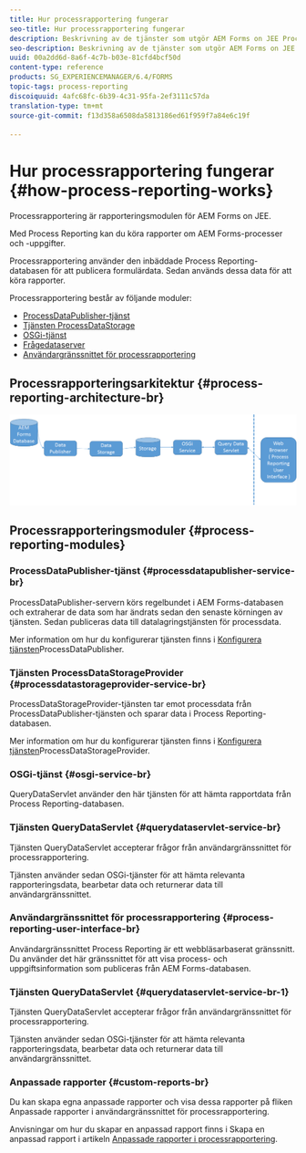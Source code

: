 ```yaml
---
title: Hur processrapportering fungerar
seo-title: Hur processrapportering fungerar
description: Beskrivning av de tjänster som utgör AEM Forms on JEE Process Reporting och en introduktion till gränssnittet för processrapportering
seo-description: Beskrivning av de tjänster som utgör AEM Forms on JEE Process Reporting och en introduktion till gränssnittet för processrapportering
uuid: 00a2dd6d-8a6f-4c7b-b03e-81cfd4bcf50d
content-type: reference
products: SG_EXPERIENCEMANAGER/6.4/FORMS
topic-tags: process-reporting
discoiquuid: 4afc68fc-6b39-4c31-95fa-2ef3111c57da
translation-type: tm+mt
source-git-commit: f13d358a6508da5813186ed61f959f7a84e6c19f

---
```



# Hur processrapportering fungerar {#how-process-reporting-works}

Processrapportering är rapporteringsmodulen för AEM Forms on JEE.

Med Process Reporting kan du köra rapporter om AEM Forms-processer och -uppgifter.

Processrapportering använder den inbäddade Process Reporting-databasen för att publicera formulärdata. Sedan används dessa data för att köra rapporter.

Processrapportering består av följande moduler:

* [ProcessDataPublisher-tjänst](/help/forms/using/process-reporting/process-reporting-architecture.md#p-processdatapublisher-service-br-p)
* [Tjänsten ProcessDataStorage](/help/forms/using/process-reporting/process-reporting-architecture.md#p-processdatastorageprovider-service-br-p)
* [OSGi-tjänst](/help/forms/using/process-reporting/process-reporting-architecture.md#p-osgi-service-br-p)
* [Frågedataserver](/help/forms/using/process-reporting/process-reporting-architecture.md#p-querydataservlet-service-br-p)
* [Användargränssnittet för processrapportering](/help/forms/using/process-reporting/process-reporting-architecture.md#p-process-reporting-user-interface-br-p)

## Processrapporteringsarkitektur {#process-reporting-architecture-br}

![processrapportarkitektur](assets/processreportingarchitecture.png)

## Processrapporteringsmoduler {#process-reporting-modules}

### ProcessDataPublisher-tjänst {#processdatapublisher-service-br}

ProcessDataPublisher-servern körs regelbundet i AEM Forms-databasen och extraherar de data som har ändrats sedan den senaste körningen av tjänsten. Sedan publiceras data till datalagringstjänsten för processdata.

Mer information om hur du konfigurerar tjänsten finns i [Konfigurera tjänsten](/help/forms/using/process-reporting/install-start-process-reporting.md#p-reportconfiguration-service-p)ProcessDataPublisher.

### Tjänsten ProcessDataStorageProvider {#processdatastorageprovider-service-br}

ProcessDataStorageProvider-tjänsten tar emot processdata från ProcessDataPublisher-tjänsten och sparar data i Process Reporting-databasen.

Mer information om hur du konfigurerar tjänsten finns i [Konfigurera tjänsten](/help/forms/using/process-reporting/install-start-process-reporting.md#p-to-configure-the-process-reporting-repository-locations-p)ProcessDataStorageProvider.

### OSGi-tjänst {#osgi-service-br}

QueryDataServlet använder den här tjänsten för att hämta rapportdata från Process Reporting-databasen.

### Tjänsten QueryDataServlet {#querydataservlet-service-br}

Tjänsten QueryDataServlet accepterar frågor från användargränssnittet för processrapportering.

Tjänsten använder sedan OSGi-tjänster för att hämta relevanta rapporteringsdata, bearbetar data och returnerar data till användargränssnittet.

### Användargränssnittet för processrapportering {#process-reporting-user-interface-br}

Användargränssnittet Process Reporting är ett webbläsarbaserat gränssnitt. Du använder det här gränssnittet för att visa process- och uppgiftsinformation som publiceras från AEM Forms-databasen.

### Tjänsten QueryDataServlet {#querydataservlet-service-br-1}

Tjänsten QueryDataServlet accepterar frågor från användargränssnittet för processrapportering.

Tjänsten använder sedan OSGi-tjänster för att hämta relevanta rapporteringsdata, bearbetar data och returnerar data till användargränssnittet.

### Anpassade rapporter {#custom-reports-br}

Du kan skapa egna anpassade rapporter och visa dessa rapporter på fliken Anpassade rapporter i användargränssnittet för processrapportering.

Anvisningar om hur du skapar en anpassad rapport finns i Skapa en anpassad rapport i artikeln [Anpassade rapporter i processrapportering](/help/forms/using/process-reporting/process-reporting-custom-reports.md).

